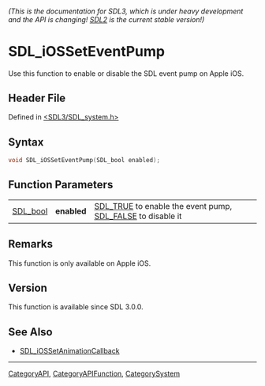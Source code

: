###### (This is the documentation for SDL3, which is under heavy development and the API is changing! [SDL2](https://wiki.libsdl.org/SDL2/) is the current stable version!)
# SDL_iOSSetEventPump

Use this function to enable or disable the SDL event pump on Apple iOS.

## Header File

Defined in [<SDL3/SDL_system.h>](https://github.com/libsdl-org/SDL/blob/main/include/SDL3/SDL_system.h)

## Syntax

```c
void SDL_iOSSetEventPump(SDL_bool enabled);
```

## Function Parameters

|                      |             |                                                                                     |
| -------------------- | ----------- | ----------------------------------------------------------------------------------- |
| [SDL_bool](SDL_bool) | **enabled** | [SDL_TRUE](SDL_TRUE) to enable the event pump, [SDL_FALSE](SDL_FALSE) to disable it |

## Remarks

This function is only available on Apple iOS.

## Version

This function is available since SDL 3.0.0.

## See Also

- [SDL_iOSSetAnimationCallback](SDL_iOSSetAnimationCallback)

----
[CategoryAPI](CategoryAPI), [CategoryAPIFunction](CategoryAPIFunction), [CategorySystem](CategorySystem)

